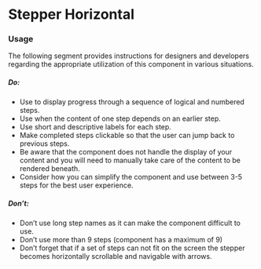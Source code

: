 # Stepper Horizontal

<TableOfContents></TableOfContents>

### Usage

The following segment provides instructions for designers and developers regarding the appropriate utilization of this
component in various situations.

##### Do:

- Use to display progress through a sequence of logical and numbered steps.
- Use when the content of one step depends on an earlier step.
- Use short and descriptive labels for each step.
- Make completed steps clickable so that the user can jump back to previous steps.
- Be aware that the component does not handle the display of your content and you will need to manually take care of the
  content to be rendered beneath.
- Consider how you can simplify the component and use between 3-5 steps for the best user experience.

##### Don’t:

- Don’t use long step names as it can make the component difficult to use.
- Don’t use more than 9 steps (component has a maximum of 9)
- Don’t forget that if a set of steps can not fit on the screen the stepper becomes horizontally scrollable and
  navigable with arrows.
